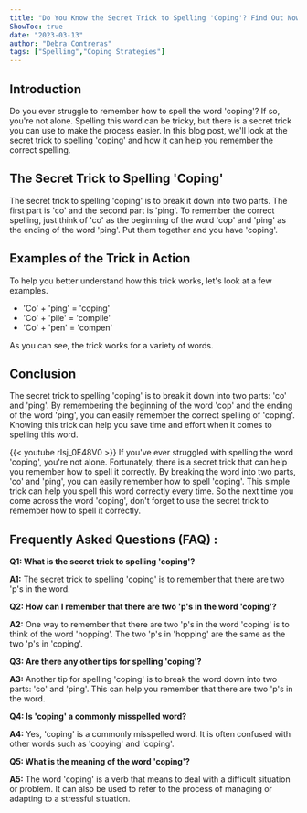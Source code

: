 ```yaml
---
title: "Do You Know the Secret Trick to Spelling 'Coping'? Find Out Now!"
ShowToc: true 
date: "2023-03-13"
author: "Debra Contreras" 
tags: ["Spelling","Coping Strategies"]
---
```

## Introduction

Do you ever struggle to remember how to spell the word 'coping'? If so, you're not alone. Spelling this word can be tricky, but there is a secret trick you can use to make the process easier. In this blog post, we'll look at the secret trick to spelling 'coping' and how it can help you remember the correct spelling.

## The Secret Trick to Spelling 'Coping'

The secret trick to spelling 'coping' is to break it down into two parts. The first part is 'co' and the second part is 'ping'. To remember the correct spelling, just think of 'co' as the beginning of the word 'cop' and 'ping' as the ending of the word 'ping'. Put them together and you have 'coping'.

## Examples of the Trick in Action

To help you better understand how this trick works, let's look at a few examples.

* 'Co' + 'ping' = 'coping'
* 'Co' + 'pile' = 'compile'
* 'Co' + 'pen' = 'compen'

As you can see, the trick works for a variety of words.

## Conclusion

The secret trick to spelling 'coping' is to break it down into two parts: 'co' and 'ping'. By remembering the beginning of the word 'cop' and the ending of the word 'ping', you can easily remember the correct spelling of 'coping'. Knowing this trick can help you save time and effort when it comes to spelling this word.

{{< youtube rIsj_0E48V0 >}} 
If you've ever struggled with spelling the word 'coping', you're not alone. Fortunately, there is a secret trick that can help you remember how to spell it correctly. By breaking the word into two parts, 'co' and 'ping', you can easily remember how to spell 'coping'. This simple trick can help you spell this word correctly every time. So the next time you come across the word 'coping', don't forget to use the secret trick to remember how to spell it correctly.

## Frequently Asked Questions (FAQ) :
**Q1: What is the secret trick to spelling 'coping'?**

**A1:** The secret trick to spelling 'coping' is to remember that there are two 'p's in the word.

**Q2: How can I remember that there are two 'p's in the word 'coping'?**

**A2:** One way to remember that there are two 'p's in the word 'coping' is to think of the word 'hopping'. The two 'p's in 'hopping' are the same as the two 'p's in 'coping'.

**Q3: Are there any other tips for spelling 'coping'?**

**A3:** Another tip for spelling 'coping' is to break the word down into two parts: 'co' and 'ping'. This can help you remember that there are two 'p's in the word.

**Q4: Is 'coping' a commonly misspelled word?**

**A4:** Yes, 'coping' is a commonly misspelled word. It is often confused with other words such as 'copying' and 'coping'.

**Q5: What is the meaning of the word 'coping'?**

**A5:** The word 'coping' is a verb that means to deal with a difficult situation or problem. It can also be used to refer to the process of managing or adapting to a stressful situation.





